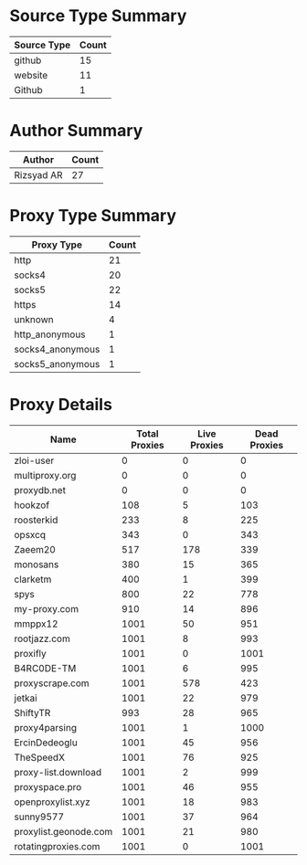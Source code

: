 # Source Type Summary

| Source Type | Count |
|-------------|-------|
| github | 15 |
| website | 11 |
| Github | 1 |


# Author Summary

| Author | Count |
|--------|-------|
| Rizsyad AR | 27 |


# Proxy Type Summary

| Proxy Type | Count |
|------------|-------|
| http | 21 |
| socks4 | 20 |
| socks5 | 22 |
| https | 14 |
| unknown | 4 |
| http_anonymous | 1 |
| socks4_anonymous | 1 |
| socks5_anonymous | 1 |


# Proxy Details

| Name | Total Proxies | Live Proxies | Dead Proxies |
|------|---------------|--------------|---------------|
| zloi-user | 0 | 0 | 0 |
| multiproxy.org | 0 | 0 | 0 |
| proxydb.net | 0 | 0 | 0 |
| hookzof | 108 | 5 | 103 |
| roosterkid | 233 | 8 | 225 |
| opsxcq | 343 | 0 | 343 |
| Zaeem20 | 517 | 178 | 339 |
| monosans | 380 | 15 | 365 |
| clarketm | 400 | 1 | 399 |
| spys | 800 | 22 | 778 |
| my-proxy.com | 910 | 14 | 896 |
| mmppx12 | 1001 | 50 | 951 |
| rootjazz.com | 1001 | 8 | 993 |
| proxifly | 1001 | 0 | 1001 |
| B4RC0DE-TM | 1001 | 6 | 995 |
| proxyscrape.com | 1001 | 578 | 423 |
| jetkai | 1001 | 22 | 979 |
| ShiftyTR | 993 | 28 | 965 |
| proxy4parsing | 1001 | 1 | 1000 |
| ErcinDedeoglu | 1001 | 45 | 956 |
| TheSpeedX | 1001 | 76 | 925 |
| proxy-list.download | 1001 | 2 | 999 |
| proxyspace.pro | 1001 | 46 | 955 |
| openproxylist.xyz | 1001 | 18 | 983 |
| sunny9577 | 1001 | 37 | 964 |
| proxylist.geonode.com | 1001 | 21 | 980 |
| rotatingproxies.com | 1001 | 0 | 1001 |
